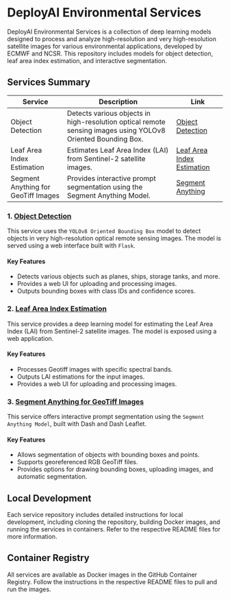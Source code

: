 # DeployAI Environmental Services

DeployAI Environmental Services is a collection of deep learning models designed to process and analyze high-resolution and very high-resolution satellite images for various environmental applications, developed by ECMWF and NCSR. This repository includes models for object detection, leaf area index estimation, and interactive segmentation.

## Services Summary

| Service | Description | Link |
|---------|-------------|------|
| Object Detection | Detects various objects in high-resolution optical remote sensing images using YOLOv8 Oriented Bounding Box. | [Object Detection](https://github.com/DeployAI-Environmental-Services/depai-yolov8-obb) |
| Leaf Area Index Estimation | Estimates Leaf Area Index (LAI) from Sentinel-2 satellite images. | [Leaf Area Index Estimation](https://github.com/DeployAI-Environmental-Services/depai-lai) |
| Segment Anything for GeoTiff Images | Provides interactive prompt segmentation using the Segment Anything Model. | [Segment Anything](https://github.com/DeployAI-Environmental-Services/depai-sam-interactive) |

### 1. [Object Detection](https://github.com/DeployAI-Environmental-Services/depai-yolov8-obb)

This service uses the `YOLOv8 Oriented Bounding Box` model to detect objects in very high-resolution optical remote sensing images. The model is served using a web interface built with `Flask`.

#### Key Features

- Detects various objects such as planes, ships, storage tanks, and more.
- Provides a web UI for uploading and processing images.
- Outputs bounding boxes with class IDs and confidence scores.

### 2. [Leaf Area Index Estimation](https://github.com/DeployAI-Environmental-Services/depai-lai)

This service provides a deep learning model for estimating the Leaf Area Index (LAI) from Sentinel-2 satellite images. The model is exposed using a web application.

#### Key Features

- Processes Geotiff images with specific spectral bands.
- Outputs LAI estimations for the input images.
- Provides a web UI for uploading and processing images.

### 3. [Segment Anything for GeoTiff Images](https://github.com/DeployAI-Environmental-Services/depai-sam-interactive)

This service offers interactive prompt segmentation using the `Segment Anything Model`, built with Dash and Dash Leaflet.

#### Key Features

- Allows segmentation of objects with bounding boxes and points.
- Supports georeferenced RGB GeoTiff files.
- Provides options for drawing bounding boxes, uploading images, and automatic segmentation.

## Local Development

Each service repository includes detailed instructions for local development, including cloning the repository, building Docker images, and running the services in containers. Refer to the respective README files for more information.

## Container Registry

All services are available as Docker images in the GitHub Container Registry. Follow the instructions in the respective README files to pull and run the images.
